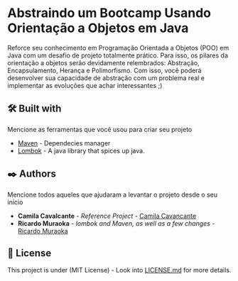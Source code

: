 # Abstraindo um Bootcamp Usando Orientação a Objetos em Java

Reforce seu conhecimento em Programação Orientada a Objetos (POO) em Java com um desafio de projeto totalmente prático. Para isso, os pilares da orientação a objetos serão devidamente relembrados: Abstração, Encapsulamento, Herança e Polimorfismo.
Com isso, você poderá desenvolver sua capacidade de abstração com um problema real e implementar as evoluções que achar interessantes ;)




## 🛠️ Built with

Mencione as ferramentas que você usou para criar seu projeto

* [Maven](https://maven.apache.org/) - Dependecies manager
* [Lombok](https://projectlombok.org/) - A java library that spices up java.


## ✒️ Authors

Mencione todos aqueles que ajudaram a levantar o projeto desde o seu início

* **Camila Cavalcante** - *Reference Project* - [Camila Cavancante](https://github.com/cami-la/desafio-poo-dio/)
* **Ricardo Muraoka** - *lombok and Maven, as well as a few changes* - [Ricardo Muraoka](https://www.linkedin.com/in/ricardo-muraoka/)


## 📄 License

This project is under (MIT License) - Look into
[LICENSE.md](https://github.com/ricardomuraoka/desafio-dio-poo/blob/main/LICENSE) for more details.

